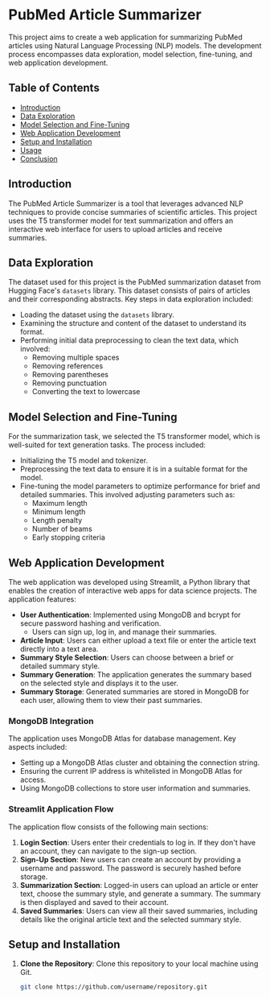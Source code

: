 # PubMed Article Summarizer 

This project aims to create a web application for summarizing PubMed articles using Natural Language Processing (NLP) models. The development process encompasses data exploration, model selection, fine-tuning, and web application development.

## Table of Contents

- [Introduction](#introduction)
- [Data Exploration](#data-exploration)
- [Model Selection and Fine-Tuning](#model-selection-and-fine-tuning)
- [Web Application Development](#web-application-development)
- [Setup and Installation](#setup-and-installation)
- [Usage](#usage)
- [Conclusion](#conclusion)

## Introduction

The PubMed Article Summarizer is a tool that leverages advanced NLP techniques to provide concise summaries of scientific articles. This project uses the T5 transformer model for text summarization and offers an interactive web interface for users to upload articles and receive summaries.

## Data Exploration

The dataset used for this project is the PubMed summarization dataset from Hugging Face's `datasets` library. This dataset consists of pairs of articles and their corresponding abstracts. Key steps in data exploration included:

- Loading the dataset using the `datasets` library.
- Examining the structure and content of the dataset to understand its format.
- Performing initial data preprocessing to clean the text data, which involved:
  - Removing multiple spaces
  - Removing references
  - Removing parentheses
  - Removing punctuation
  - Converting the text to lowercase

## Model Selection and Fine-Tuning

For the summarization task, we selected the T5 transformer model, which is well-suited for text generation tasks. The process included:

- Initializing the T5 model and tokenizer.
- Preprocessing the text data to ensure it is in a suitable format for the model.
- Fine-tuning the model parameters to optimize performance for brief and detailed summaries. This involved adjusting parameters such as:
  - Maximum length
  - Minimum length
  - Length penalty
  - Number of beams
  - Early stopping criteria

## Web Application Development

The web application was developed using Streamlit, a Python library that enables the creation of interactive web apps for data science projects. The application features:

- **User Authentication**: Implemented using MongoDB and bcrypt for secure password hashing and verification. 
  - Users can sign up, log in, and manage their summaries.
- **Article Input**: Users can either upload a text file or enter the article text directly into a text area.
- **Summary Style Selection**: Users can choose between a brief or detailed summary style.
- **Summary Generation**: The application generates the summary based on the selected style and displays it to the user.
- **Summary Storage**: Generated summaries are stored in MongoDB for each user, allowing them to view their past summaries.

### MongoDB Integration

The application uses MongoDB Atlas for database management. Key aspects included:

- Setting up a MongoDB Atlas cluster and obtaining the connection string.
- Ensuring the current IP address is whitelisted in MongoDB Atlas for access.
- Using MongoDB collections to store user information and summaries.

### Streamlit Application Flow

The application flow consists of the following main sections:

1. **Login Section**: Users enter their credentials to log in. If they don't have an account, they can navigate to the sign-up section.
2. **Sign-Up Section**: New users can create an account by providing a username and password. The password is securely hashed before storage.
3. **Summarization Section**: Logged-in users can upload an article or enter text, choose the summary style, and generate a summary. The summary is then displayed and saved to their account.
4. **Saved Summaries**: Users can view all their saved summaries, including details like the original article text and the selected summary style.

## Setup and Installation

1. **Clone the Repository**: Clone this repository to your local machine using Git.
   ```sh
   git clone https://github.com/username/repository.git
